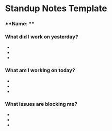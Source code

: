 # **Standup Notes Template**

### **Name: **

### **What did I work on yesterday?**

-
-
-

### **What am I working on today?**

-
-
-

### **What issues are blocking me?**

-
-
-
